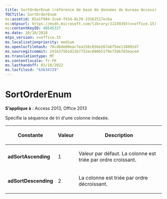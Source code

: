 ```yaml
---
title: SortOrderEnum (référence de base de données de bureau Access)
TOCTitle: SortOrderEnum
ms:assetid: 65a1f984-3ce4-f434-8c20-33162517ecba
ms:mtpsurl: https://msdn.microsoft.com/library/JJ249393(v=office.15)
ms:contentKeyID: 48545327
ms.date: 10/18/2018
mtps_version: v=office.15
ms.localizationpriority: medium
ms.openlocfilehash: 70cdbde08eac7ea156c656e267a6f5ee118092d7
ms.sourcegitcommit: 241637561d21b7752ec690b5179e72b6703eaced
ms.translationtype: MT
ms.contentlocale: fr-FR
ms.lasthandoff: 03/18/2022
ms.locfileid: "63634729"
---
```

# <a name="sortorderenum"></a>SortOrderEnum

**S’applique à** : Access 2013, Office 2013

Spécifie la séquence de tri d'une colonne indexée.


<table>
<colgroup>
<col />
<col />
<col />
</colgroup>
<thead>
<tr class="header">
<th><p>Constante</p></th>
<th><p>Valeur</p></th>
<th><p>Description</p></th>
</tr>
</thead>
<tbody>
<tr class="odd">
<td><p><strong>adSortAscending</strong></p></td>
<td><p>1</p></td>
<td><p>Valeur par défaut. La colonne est triée par ordre croissant.</p></td>
</tr>
<tr class="even">
<td><p><strong>adSortDescending</strong></p></td>
<td><p>2</p></td>
<td><p>La colonne est triée par ordre décroissant.</p></td>
</tr>
</tbody>
</table>

